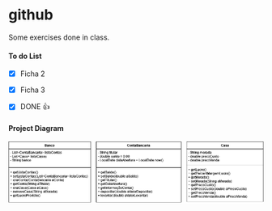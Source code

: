 # github
Some exercises done in class.

#### To do List
- [x] Ficha 2
- [x] Ficha 3
- [x] DONE :+1:


#### Project Diagram
![Project Diagram](https://github.com/Ardih123/github/blob/main/github.drawio.png)
